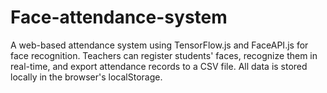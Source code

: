 # Face-attendance-system
A web-based attendance system using TensorFlow.js and FaceAPI.js for face recognition. Teachers can register students' faces, recognize them in real-time, and export attendance records to a CSV file. All data is stored locally in the browser's localStorage.
